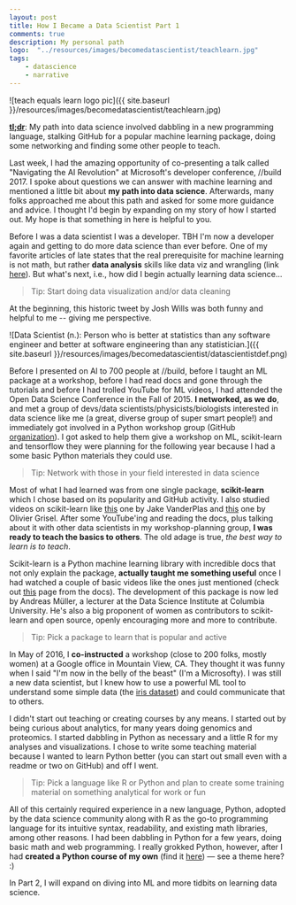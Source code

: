 ```yaml
---
layout: post
title: How I Became a Data Scientist Part 1
comments: true
description: My personal path
logo:  "../resources/images/becomedatascientist/teachlearn.jpg"
tags:
    - datascience
    - narrative
---
```


![teach equals learn logo pic]({{ site.baseurl }}/resources/images/becomedatascientist/teachlearn.jpg)

[**tl;dr**](https://en.wikipedia.org/wiki/TL;DR):  My path into data science involved dabbling in a new programming language, stalking GitHub for a popular machine learning package, doing some networking and finding some other people to teach.

Last week, I had the amazing opportunity of co-presenting a talk called "Navigating the AI Revolution" at Microsoft's developer conference, //build 2017.  I spoke about questions we can answer with machine learning and mentioned a little bit about **my path into data science**.  Afterwards, many folks approached me about this path and asked for some more guidance and advice.  I thought I'd begin by expanding on my story of how I started out.  My hope is that something in here is helpful to you.

Before I was a data scientist I was a developer.  TBH I'm now a developer again and getting to do more data science than ever before.  One of my favorite articles of late states that the real prerequisite for machine learning is not math, but rather **data analysis** skills like data viz and wrangling (link [here](https://www.r-bloggers.com/the-real-prerequisite-for-machine-learning-isnt-math-its-data-analysis/)).  But what's next, i.e., how did I begin actually learning data science...

> Tip:  Start doing data visualization and/or data cleaning

At the beginning, this historic tweet by Josh Wills was both funny and helpful to me -- giving me perspective.

![Data Scientist (n.): Person who is better at statistics than any software engineer and better at software engineering than any statistician.]({{ site.baseurl }}/resources/images/becomedatascientist/datascientistdef.png)

Before I presented on AI to 700 people at //build, before I taught an ML package at a workshop, before I had read docs and gone through the tutorials and before I had trolled YouTube for ML videos, I had attended the Open Data Science Conference in the Fall of 2015.  **I networked, as we do**, and met a group of devs/data scientists/physicists/biologists interested in data science like me (a great, diverse group of super smart people!) and immediately got involved in a Python workshop group (GitHub [organization](https://github.com/PythonWorkshop)).  I got asked to help them give a workshop on ML, scikit-learn and tensorflow they were planning for the following year because I had a some basic Python materials they could use.

> Tip:  Network with those in your field interested in data science

Most of what I had learned was from one single package, **scikit-learn** which I chose based on its popularity and GitHub activity.  I also studied videos on scikit-learn like [this](https://www.youtube.com/watch?v=HC0J_SPm9co) one by Jake VanderPlas and [this](https://www.youtube.com/watch?v=oGqGxvqA9-k) one by Olivier Grisel.  After some YouTube'ing and reading the docs, plus talking about it with other data scientists in my workshop-planning group, **I was ready to teach the basics to others**.  The old adage is true, _the best way to learn is to teach_.

Scikit-learn is a Python machine learning library with incredible docs that not only explain the package, **actually taught me something useful** once I had watched a couple of basic videos like the ones just mentioned (check out [this](http://scikit-learn.org/stable/tutorial/basic/tutorial.html) page from the docs).  The development of this package is now led by Andreas M&uuml;ller, a lecturer at the Data Science Institute at Columbia University.  He's also a big proponent of women as contributors to scikit-learn and open source, openly encouraging more and more to contribute.

> Tip:  Pick a package to learn that is popular and active

In May of 2016, I **co-instructed** a workshop (close to 200 folks, mostly women) at a Google office in Mountain View, CA.  They thought it was funny when I said "I'm now in the belly of the beast" (I'm a Microsofty).  I was still a new data scientist, but I knew how to use a powerful ML tool to understand some simple data (the [iris dataset](https://en.wikipedia.org/wiki/Iris_flower_data_set)) and could communicate that to others.

I didn't start out teaching or creating courses by any means.  I started out by being curious about analytics, for many years doing genomics and proteomics.  I started dabbling in Python as necessary and a little R for my analyses and visualizations.  I chose to write some teaching material because I wanted to learn Python better (you can start out small even with a readme or two on GitHub) and off I went.

> Tip:  Pick a language like R or Python and plan to create some training material on something analytical for work or fun

All of this certainly required experience in a new language, Python, adopted by the data science community along with R as the go-to programming language for its intuitive syntax, readability, and existing math libraries, among other reasons.  I had been dabbling in Python for a few years, doing basic math and web programming.  I really grokked Python, however, after I had **created a Python course of my own** (find it [here](https://notebooks.azure.com/rheartpython/libraries/PythonDS101)) — see a theme here? :)

In Part 2, I will expand on diving into ML and more tidbits on learning data science.



